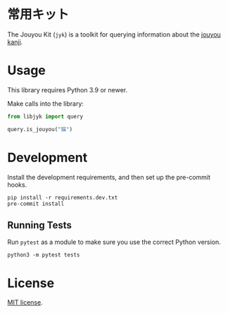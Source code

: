 # 常用キット

The Jouyou Kit (`jyk`) is a toolkit for querying information about the
[jouyou kanji](https://en.wikipedia.org/wiki/J%C5%8Dy%C5%8D_kanji).

# Usage

This library requires Python 3.9 or newer.

Make calls into the library:

```py
from libjyk import query

query.is_jouyou("猫")
```

# Development

Install the development requirements, and then set up the pre-commit hooks.

```
pip install -r requirements.dev.txt
pre-commit install
```

## Running Tests

Run `pytest` as a module to make sure you use the correct Python version.

```
python3 -m pytest tests
```

# License

[MIT license](./LICENSE.md).
